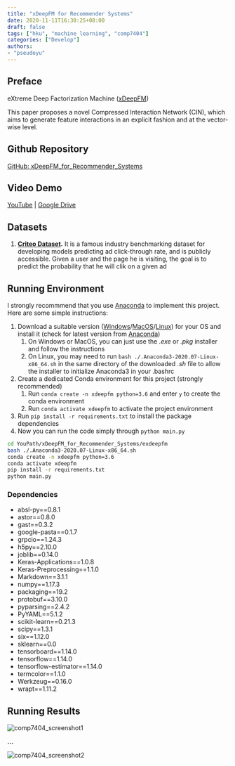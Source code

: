```yaml
---
title: "xDeepFM for Recommender Systems"
date: 2020-11-11T16:30:25+08:00
draft: false
tags: ["hku", "machine learning", "comp7404"]
categories: ["Develop"]
authors:
- "pseudoyu"
---
```


## Preface

eXtreme Deep Factorization Machine ([xDeepFM](https://arxiv.org/abs/1803.05170))

This paper proposes a novel Compressed Interaction Network (CIN), which aims to generate feature interactions in an explicit fashion and at the vector-wise level.

## Github Repository

[GitHub: xDeepFM_for_Recommender_Systems](https://github.com/pseudoyu/xDeepFM_for_Recommender_Systems)

## Video Demo

[YouTube](https://www.youtube.com/watch?v=rFEGAtTZLyQ) | [Google Drive](https://drive.google.com/file/d/1qPx6H9R1b-EDP7HZpAg5bDjkzR8QEHnR/view?usp=sharing)


## Datasets

1. **[Criteo Dataset](http://labs.criteo.com/2014/02/kaggle-display-advertising-challenge-dataset/).** It is a famous industry benchmarking dataset for developing models predicting ad click-through rate, and is publicly accessible. Given a user and the page he is visiting, the goal is to predict the probability that he will clik on a given ad

## Running Environment

I strongly recommmend that you use [Anaconda](https://www.anaconda.com) to implement this project. Here are some simple instructions:
1. Download a suitable version ([Windows](https://repo.anaconda.com/archive/Anaconda3-2020.07-Windows-x86_64.exe)/[MacOS](https://repo.anaconda.com/archive/Anaconda3-2020.07-MacOSX-x86_64.pkg)/[Linux](https://repo.anaconda.com/archive/Anaconda3-2020.07-Linux-x86_64.sh))  for your OS and install it (check for latest version from [Anaconda](https://www.anaconda.com))
   1. On Windows or MacOS, you can just use the *.exe* or *.pkg* installer and follow the instructions
   2. On Linux, you may need to run `bash ./.Anaconda3-2020.07-Linux-x86_64.sh` in the same directory of the downloaded *.sh* file to allow the installer to initialize Anaconda3 in your .bashrc
2. Create a dedicated Conda environment for this project (strongly recommended)
   1. Run `conda create -n xdeepfm python=3.6` and enter `y` to create the conda environment
   2. Run `conda activate xdeepfm` to activate the project environment
3. Run `pip install -r requirements.txt` to install the package dependencies
4. Now you can run the code simply through `python main.py`

```zsh
cd YouPath/xDeepFM_for_Recommender_Systems/exdeepfm
bash ./.Anaconda3-2020.07-Linux-x86_64.sh
conda create -n xdeepfm python=3.6
conda activate xdeepfm
pip install -r requirements.txt
python main.py
```

### Dependencies
- absl-py==0.8.1
- astor==0.8.0
- gast==0.3.2
- google-pasta==0.1.7
- grpcio==1.24.3
- h5py==2.10.0
- joblib==0.14.0
- Keras-Applications==1.0.8
- Keras-Preprocessing==1.1.0
- Markdown==3.1.1
- numpy==1.17.3
- packaging==19.2
- protobuf==3.10.0
- pyparsing==2.4.2
- PyYAML==5.1.2
- scikit-learn==0.21.3
- scipy==1.3.1
- six==1.12.0
- sklearn==0.0
- tensorboard==1.14.0
- tensorflow==1.14.0
- tensorflow-estimator==1.14.0
- termcolor==1.1.0
- Werkzeug==0.16.0
- wrapt==1.11.2

## Running Results

![comp7404_screenshot1](https://image.pseudoyu.com/images/comp7404_screenshot1.png)

**...**

![comp7404_screenshot2](https://image.pseudoyu.com/images/comp7404_screenshot2.png)
